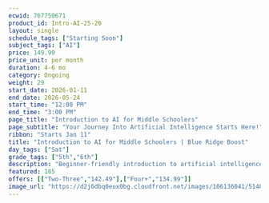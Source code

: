 ```yaml
---
ecwid: 767750671
product_id: Intro-AI-25-26
layout: single
schedule_tags: ["Starting Soon"]
subject_tags: ["AI"]
price: 149.99
price_unit: per month
duration: 4-6 mo
category: Ongoing
weight: 29
start_date: 2026-01-11
end_date: 2026-05-24
start_time: "12:00 PM"
end_time: "3:00 PM"
page_title: "Introduction to AI for Middle Schoolers"
page_subtitle: "Your Journey Into Artificial Intelligence Starts Here!"
ribbon: "Starts Jan 11"
title: "Introduction to AI for Middle Schoolers | Blue Ridge Boost"
day_tags: ["Sat"]
grade_tags: ["5th","6th"]
description: "Beginner-friendly introduction to artificial intelligence at Blue Ridge Boost. Learn core AI concepts, hands-on examples, and real-world applications. Charlottesville, VA. Contact (434) 260-0636 or nora@blueridgeboost.com ." 
featured: 185
offers: [["Two-Three","142.49"],["Four+","134.99"]]
image_url: "https://d2j6dbq0eux0bg.cloudfront.net/images/106136041/5148601367.png"
---
```

